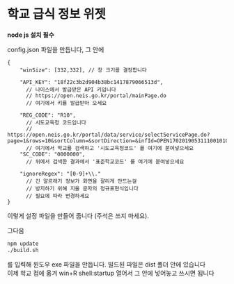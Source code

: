 
# 학교 급식 정보 위젯

**node js 설치 필수**  

config.json 파일을 만듭니다, 그 안에  
```jsonc
{
    "winSize": [332,332], // 창 크기를 결정합니다

    "API_KEY": "18f22c3b2d904b38bc1417879066513d",
      // 나이스에서 발급받은 API 키입니다
      // https://open.neis.go.kr/portal/mainPage.do
      // 여기에서 키를 발급받아 오세요

    "REG_CODE": "R10",
      // 시도교육청 코드입니다
      // https://open.neis.go.kr/portal/data/service/selectServicePage.do?page=1&rows=10&sortColumn=&sortDirection=&infId=OPEN17020190531110010104913&infSeq=1
      // 여기에서 학교를 검색하고 '시도교육청코드' 를 여기에 붇여넣으세요
    "SC_CODE": "0000000",
      // 위에서 검색한 결과에서 '표준학교코드' 를 여기에 붇여넣으세요

    "ignoreRegex": "[0-9]+\\."
      // 긴 알르래기 정보가 화면을 잘리게 만드는걸
      // 방지하기 위해 지울 문자의 정규표현식입니다
      // 필요에 따라 변경하세요
}
```

이렇게 설정 파일을 만들어 줍니다 (주석은 쓰지 마세요).  

그다음  
```sh
npm update
./build.sh
```
를 입력해 윈도우 exe 파일을 만듭니다. 빌드된 파일은 dist 폴더 안에 있습니다  
이제 학교 컴에 옮겨 win+R shell:startup 열어서 그 안에 넣어놓고 쓰시면 됩니다  
